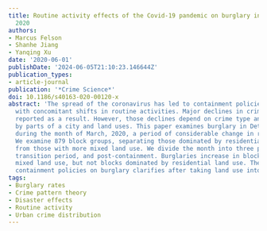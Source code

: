 ```yaml
---
title: Routine activity effects of the Covid-19 pandemic on burglary in Detroit, March,
  2020
authors:
- Marcus Felson
- Shanhe Jiang
- Yanqing Xu
date: '2020-06-01'
publishDate: '2024-06-05T21:10:23.146644Z'
publication_types:
- article-journal
publication: '*Crime Science*'
doi: 10.1186/s40163-020-00120-x
abstract: 'The spread of the coronavirus has led to containment policies in many places,
  with concomitant shifts in routine activities. Major declines in crime have been
  reported as a result. However, those declines depend on crime type and may differ
  by parts of a city and land uses. This paper examines burglary in Detroit, Michigan
  during the month of March, 2020, a period of considerable change in routine activities.
  We examine 879 block groups, separating those dominated by residential land use
  from those with more mixed land use. We divide the month into three periods: pre-containment,
  transition period, and post-containment. Burglaries increase in block groups with
  mixed land use, but not blocks dominated by residential land use. The impact of
  containment policies on burglary clarifies after taking land use into account.'
tags:
- Burglary rates
- Crime pattern theory
- Disaster effects
- Routine activity
- Urban crime distribution
---
```

